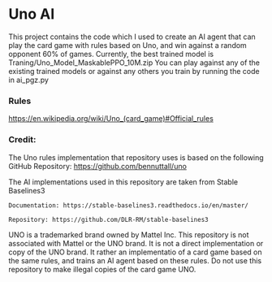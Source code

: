 # Uno AI

This project contains the code which I used to create an AI agent that can play the card game with rules based on Uno, and win against a random opponent 60% of games.
Currently, the best trained model is Traning/Uno_Model_MaskablePPO_10M.zip
You can play against any of the existing trained models or against any others you train by running the code in ai_pgz.py

### Rules
https://en.wikipedia.org/wiki/Uno_(card_game)#Official_rules

### Credit:
The Uno rules implementation that repository uses is based on the following GitHub Repository: https://github.com/bennuttall/uno

The AI implementations used in this repository are taken from Stable Baselines3

    Documentation: https://stable-baselines3.readthedocs.io/en/master/
    
    Repository: https://github.com/DLR-RM/stable-baselines3

UNO is a trademarked brand owned by Mattel Inc. This repository is not associated with Mattel or the UNO brand. It is not a direct implementation or copy of the UNO brand. It rather an implementatio of a card game based on the same rules, and trains an AI agent based on these rules. Do not use this repository to make illegal copies of the card game UNO.

